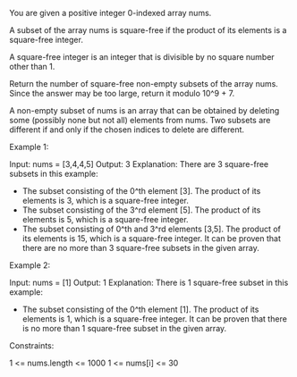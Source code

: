 You are given a positive integer 0-indexed array nums.

A subset of the array nums is square-free if the product of its elements is a
square-free integer.

A square-free integer is an integer that is divisible by no square number
other than 1.

Return the number of square-free non-empty subsets of the array nums. Since
the answer may be too large, return it modulo 10^9 + 7.

A non-empty subset of nums is an array that can be obtained by deleting some
(possibly none but not all) elements from nums. Two subsets are different if
and only if the chosen indices to delete are different.


Example 1:


Input: nums = [3,4,4,5]
Output: 3
Explanation: There are 3 square-free subsets in this example:
- The subset consisting of the 0^th element [3]. The product of its elements
is 3, which is a square-free integer.
- The subset consisting of the 3^rd element [5]. The product of its elements
is 5, which is a square-free integer.
- The subset consisting of 0^th and 3^rd elements [3,5]. The product of its
elements is 15, which is a square-free integer.
It can be proven that there are no more than 3 square-free subsets in the
given array.

Example 2:


Input: nums = [1]
Output: 1
Explanation: There is 1 square-free subset in this example:
- The subset consisting of the 0^th element [1]. The product of its elements
is 1, which is a square-free integer.
It can be proven that there is no more than 1 square-free subset in the given
array.



Constraints:


1 <= nums.length <= 1000
1 <= nums[i] <= 30





